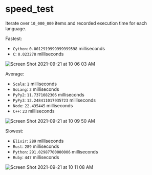 # speed_test

Iterate over `10_000_000` items and recorded execution time for each language.


Fastest: 
- `Cython`: `0.0012919999999999598` milliseconds
- `C`: `0.023278` milliseconds

![Screen Shot 2021-09-21 at 10 06 03 AM](https://user-images.githubusercontent.com/17484350/134186722-7f469101-e1dd-4536-a7a5-a0e7ab964eea.png)

Average:
- `Scala`: `1` milliseconds
- `GoLang`: `3` milliseconds
- `PyPy2`: `11.7371082306` milliseconds
- `PyPy3`: `12.248411017935723` milliseconds
- `Node`: `22.435445` milliseconds
- `C++`: `23` milliseconds

![Screen Shot 2021-09-21 at 10 09 50 AM](https://user-images.githubusercontent.com/17484350/134186724-2956e2df-ec3f-464e-a149-0920bcd5986d.png)

Slowest:
- `Elixir`: `289` milliseconds
- `Rust`: `289` milliseconds
- `Python`: `291.02987700000006` milliseconds
- `Ruby`: `447` milliseconds

![Screen Shot 2021-09-21 at 10 11 08 AM](https://user-images.githubusercontent.com/17484350/134186726-5e385e25-8c7d-48a2-8e64-56203ba85c76.png)
